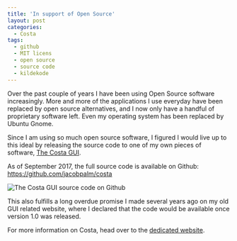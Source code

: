 ```yaml
---
title: 'In support of Open Source'
layout: post
categories:
  - Costa
tags:
  - github
  - MIT licens
  - open source
  - source code
  - kildekode
---
```

Over the past couple of years I have been using Open Source software increasingly. More and more of the applications I use everyday have been replaced by open source alternatives, and I now only have a handful of proprietary software left. Even my operating system has been replaced by Ubuntu Gnome.

Since I am using so much open source software, I figured I would live up to this ideal by releasing the source code to one of my own pieces of software, [The Costa GUI](https://costa.jacobpalm.dk).

As of September 2017, the full source code is available on Github: 
<https://github.com/jacobpalm/costa>


![The Costa GUI source code on Github]({{site.url}}/assets/img/costa_github_code.png)

This also fulfills a long overdue promise I made several years ago on my old GUI related website, where I declared that the code would be available once version 1.0 was released.

For more information on Costa, head over to the [dedicated website](https://costa.jacobpalm.dk).